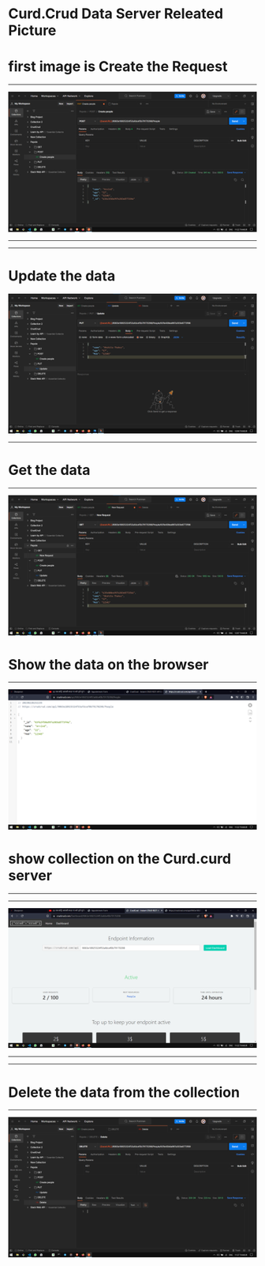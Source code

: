 # Curd.Crud Data Server  Releated Picture

# first image is Create the Request
<hr>

![Create Post](./Screenshot%20(90).png)

<hr><hr>

# Update the data 

![Update the data](./update.png)
<hr>

# Get the data
<hr>

![Get the Data](./GetData.png)

# Show the data on the browser <br>
<hr>

![Show data on the browser](./Screenshot%20(91).png)

# show collection on the Curd.curd server
<hr><hr>

![show collection on the browser](./Screenshot%20(92).png)

<hr><hr>

# Delete the data from the collection
<hr>

![Delete data from the collection](./Screenshot%20(93).png)
